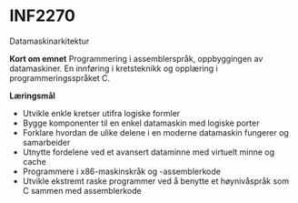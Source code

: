 # INF2270
Datamaskinarkitektur

**Kort om emnet**
Programmering i assemblerspråk, oppbyggingen av datamaskiner. En innføring i kretsteknikk og opplæring i programmeringsspråket C.

**Læringsmål**
- Utvikle enkle kretser utifra logiske formler
- Bygge komponenter til en enkel datamaskin med logiske porter
- Forklare hvordan de ulike delene i en moderne datamaskin fungerer og samarbeider
- Utnytte fordelene ved et avansert dataminne med virtuelt minne og cache
- Programmere i x86-maskinskråk og -assemblerkode
- Utvikle ekstremt raske programmer ved å benytte et høynivåspråk som C sammen med assemblerkode
